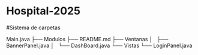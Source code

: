 # Hospital-2025

#Sistema de carpetas

Main.java
├── Modulos 
├── README.md
├── Ventanas
│   ├── BannerPanel.java
│   └── DashBoard.java
└── Vistas
    └── LoginPanel.java
